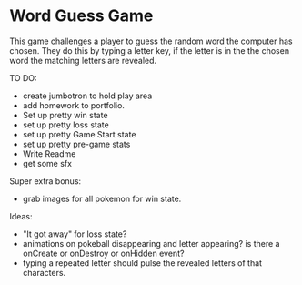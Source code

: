 # Word Guess Game
This game challenges a player to guess the random word the computer has chosen. They do this by typing a letter key, if the letter is in the the chosen word the matching letters are revealed.

TO DO:
- create jumbotron to hold play area
- add homework to portfolio.
- Set up pretty win state
- set up pretty loss state
- set up pretty Game Start state
- set up pretty pre-game stats
- Write Readme
- get some sfx



Super extra bonus:
- grab images for all pokemon for win state.


Ideas:
- "It got away" for loss state?
- animations on pokeball disappearing and letter appearing? is there a onCreate or onDestroy or onHidden event? 
- typing a repeated letter should pulse the revealed letters of that characters.

